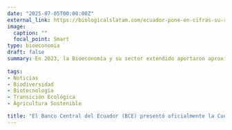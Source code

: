 ```yaml
---
date: "2025-07-05T00:00:00Z"
external_link: https://biologicalslatam.com/ecuador-pone-en-cifras-su-riqueza-biologica-crean-la-cuenta-satelite-de-bioeconomia/
image: 
  caption: ""
  focal_point: Smart
type: bioeconomia
draft: false
summary: En 2023, la Bioeconomía y su sector extendido aportaron aproximadamente el 22% del Producto Interno Bruto (PIB) de Ecuador, uno de los primeros países en sistematizar este tipo de mediciones en América Latina.
 
tags:
- Noticias
- Biodiversidad
- Biotecnología 
- Transición Ecológica
- Agricultura Sostenible

title: "El Banco Central del Ecuador (BCE) presentó oficialmente la Cuenta Satélite de Bioeconomía"
---
```




